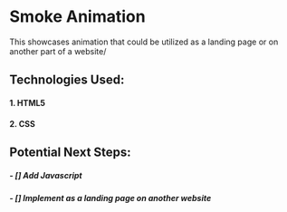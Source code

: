 # **Smoke Animation**

This showcases animation that could be utilized as a landing page or on another part of a website/

<!-- ## Screenshot: -->

<!-- ![Home Page Sceenshot](./Screenshots/homepageScreenshot.png?) -->

<!-- [Home Page Sceenshot](https://imgur.com/nbhFggL) -->


## Technologies Used: 

#### 1. HTML5
#### 2. CSS
<!-- #### 3. JavaScript -->


<!-- ### Click the link to view the website -->
<!-- [Smoke Animation]()  -->


## Potential Next Steps: 

##### - [] Add Javascript
##### - [] Implement as a landing page on another website

